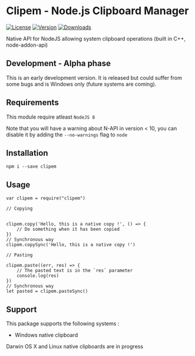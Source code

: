 # Clipem - Node.js Clipboard Manager

[![License](https://img.shields.io/npm/l/node-clip.svg)](LICENSE)
[![Version](https://img.shields.io/npm/v/node-clip.svg)](https://www.npmjs.com/package/clipem)
[![Downloads](https://img.shields.io/npm/dt/node-clip.svg)](https://www.npmjs.com/package/clipem)

Native API for NodeJS allowing system clipboard operations (built in C++, node-addon-api)

## Development - Alpha phase

This is an early development version. It is released but could suffer from some bugs and is Windows only (future systems are coming).

## Requirements

This module require atleast `NodeJS 8`

Note that you will have a warning about N-API in version < 10, you can disable it by adding the `--no-warnings` flag to `node`

## Installation

```
npm i --save clipem
```

## Usage

```
var clipem = require("clipem")
```


```
// Copying


clipem.copy('Hello, this is a native copy !', () => {
	// Do something when it has been copied
})
// Synchronous way
clipem.copySync('Hello, this is a native copy !')
```

```
// Pasting

clipem.paste((err, res) => {
	// The pasted text is in the `res` parameter
	console.log(res)
})
// Synchronous way
let pasted = clipem.pasteSync()
```

## Support

This package supports the following systems :

 * Windows native clipboard 

Darwin OS X and Linux native clipboards are in progress